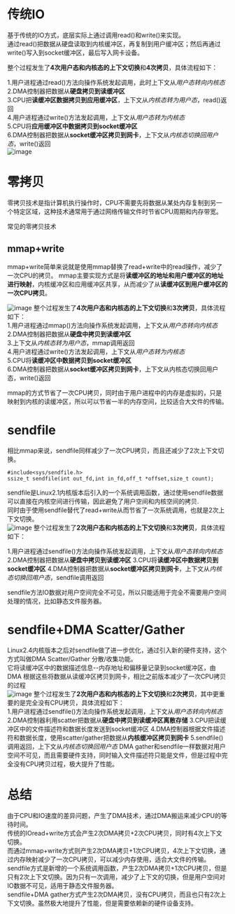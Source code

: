 # 传统IO #
基于传统的IO方式，底层实际上通过调用read()和write()来实现。  
通过read()把数据从硬盘读取到内核缓冲区，再复制到用户缓冲区；然后再通过write()写入到socket缓冲区，最后写入网卡设备。  

整个过程发生了**4次用户态和内核态的上下文切换**和**4次拷贝**，具体流程如下：
    
  1.用户进程通过read()方法向操作系统发起调用，此时上下文从*用户态转向内核态*  
  2.DMA控制器把数据从**硬盘拷贝到读缓冲区**  
  3.CPU把**读缓冲区数据拷贝到应用缓冲区**，上下文从*内核态转为用户态*，read()返回  
  4.用户进程通过write()方法发起调用，上下文从*用户态转为内核态*  
  5.CPU将**应用缓冲区中数据拷贝到socket缓冲区**  
  6.DMA控制器把数据从**socket缓冲区拷贝到网卡**，上下文从*内核态切换回用户态*，write()返回  
  ![image](https://user-images.githubusercontent.com/20179983/114532977-fb8c7d00-9c7f-11eb-8a4a-42261197dfca.png)

# 零拷贝 #  
零拷贝技术是指计算机执行操作时，CPU不需要先将数据从某处内存复制到另一个特定区域，这种技术通常用于通过网络传输文件时节省CPU周期和内存带宽。  

常见的零拷贝技术
## mmap+write ##
mmap+write简单来说就是使用mmap替换了read+write中的read操作，减少了一次CPU的拷贝。
mmap主要实现方式是将**读缓冲区的地址和用户缓冲区的地址进行映射**，内核缓冲区和应用缓冲区共享，从而减少了从**读缓冲区到用户缓冲区的一次CPU拷贝**。  

![image](https://user-images.githubusercontent.com/20179983/114533294-532ae880-9c80-11eb-858f-9ddfbe615701.png)
整个过程发生了**4次用户态和内核态的上下文切换**和**3次拷贝**，具体流程如下：  
  1.用户进程通过mmap()方法向操作系统发起调用，上下文从*用户态转向内核态*  
  2.DMA控制器把数据从**硬盘中拷贝到读缓冲区**    
  3.上下文从*内核态转为用户态*，mmap调用返回  
  4.用户进程通过write()方法发起调用，上下文从*用户态转为内核态*  
  5.CPU将**读缓冲区中数据拷贝到socket缓冲区**  
  6.DMA控制器把数据从**socket缓冲区拷贝到网卡**，上下文从内核态切换回用户态，write()返回

mmap的方式节省了一次CPU拷贝，同时由于用户进程中的内存是虚拟的，只是映射到内核的读缓冲区，所以可以节省一半的内存空间，比较适合大文件的传输。  

# sendfile #  
相比mmap来说，sendfile同样减少了一次CPU拷贝，而且还减少了2次上下文切换。

    #include<sys/sendfile.h>  
    ssize_t sendfile(int out_fd,int in_fd,off_t *offset,size_t count);  
sendfile是Linux2.1内核版本后引入的一个系统调用函数，通过使用sendfile数据可以直接在内核空间进行传输，因此避免了用户空间和内核空间的拷贝.  
同时由于使用sendfile替代了read+write从而节省了一次系统调用，也就是2次上下文切换。     
![image](https://user-images.githubusercontent.com/20179983/114533810-e2d09700-9c80-11eb-9ec7-eb62b4d84a2b.png)
整个过程发生了**2次用户态和内核态的上下文切换**和**3次拷贝**，具体流程如下：

  1.用户进程通过sendfile()方法向操作系统发起调用，上下文从*用户态转向内核态*  
  2.DMA控制器把数据从**硬盘中拷贝到读缓冲区**
  3.CPU将**读缓冲区中数据拷贝到socket缓冲区**
  4.DMA控制器把数据从**socket缓冲区拷贝到网卡**，上下文从*内核态切换回用户态*，sendfile调用返回

 sendfile方法IO数据对用户空间完全不可见，所以只能适用于完全不需要用户空间处理的情况，比如静态文件服务器。  
 
 
# sendfile+DMA Scatter/Gather #  
Linux2.4内核版本之后对sendfile做了进一步优化，通过引入新的硬件支持，这个方式叫做DMA Scatter/Gather 分散/收集功能。  
它将读缓冲区中的数据描述信息--内存地址和偏移量记录到socket缓冲区，由 DMA 根据这些将数据从读缓冲区拷贝到网卡，相比之前版本减少了一次CPU拷贝的过程  
![image](https://user-images.githubusercontent.com/20179983/114534130-3cd15c80-9c81-11eb-88dd-78a952260c0f.png)
整个过程发生了**2次用户态和内核态的上下文切换**和**2次拷贝**，其中更重要的是完全没有CPU拷贝，具体流程如下：  
  1.用户进程通过sendfile()方法向操作系统发起调用，上下文从*用户态转向内核态*
  2.DMA控制器利用scatter把数据从**硬盘中拷贝到读缓冲区离散存储**
  3.CPU把读缓冲区中的文件描述符和数据长度发送到socket缓冲区
  4.DMA控制器根据文件描述符和数据长度，使用scatter/gather把数据从**内核缓冲区拷贝到网卡**
  5.sendfile()调用返回，上下文从*内核态切换回用户态*
DMA gather和sendfile一样数据对用户空间不可见，而且需要硬件支持，同时输入文件描述符只能是文件，但是过程中完全没有CPU拷贝过程，极大提升了性能。  

# 总结 #
由于CPU和IO速度的差异问题，产生了DMA技术，通过DMA搬运来减少CPU的等待时间。  
传统的IOread+write方式会产生2次DMA拷贝+2次CPU拷贝，同时有4次上下文切换。  
而通过mmap+write方式则产生2次DMA拷贝+1次CPU拷贝，4次上下文切换，通过内存映射减少了一次CPU拷贝，可以减少内存使用，适合大文件的传输。  
sendfile方式是新增的一个系统调用函数，产生2次DMA拷贝+1次CPU拷贝，但是只有2次上下文切换。因为只有一次调用，减少了上下文的切换，但是用户空间对IO数据不可见，适用于静态文件服务器。  
sendfile+DMA gather方式产生2次DMA拷贝，没有CPU拷贝，而且也只有2次上下文切换。虽然极大地提升了性能，但是需要依赖新的硬件设备支持。  


 
